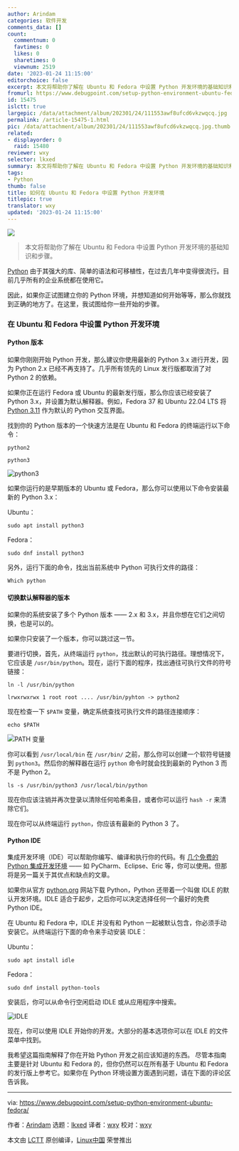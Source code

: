 ```yaml
---
author: Arindam
categories: 软件开发
comments_data: []
count:
  commentnum: 0
  favtimes: 0
  likes: 0
  sharetimes: 0
  viewnum: 2519
date: '2023-01-24 11:15:00'
editorchoice: false
excerpt: 本文将帮助你了解在 Ubuntu 和 Fedora 中设置 Python 开发环境的基础知识和步骤。
fromurl: https://www.debugpoint.com/setup-python-environment-ubuntu-fedora/
id: 15475
islctt: true
largepic: /data/attachment/album/202301/24/111553awf8ufcd6vkzwqcq.jpg
permalink: /article-15475-1.html
pic: /data/attachment/album/202301/24/111553awf8ufcd6vkzwqcq.jpg.thumb.jpg
related:
- displayorder: 0
  raid: 15480
reviewer: wxy
selector: lkxed
summary: 本文将帮助你了解在 Ubuntu 和 Fedora 中设置 Python 开发环境的基础知识和步骤。
tags:
- Python
thumb: false
title: 如何在 Ubuntu 和 Fedora 中设置 Python 开发环境
titlepic: true
translator: wxy
updated: '2023-01-24 11:15:00'
---
```


![](/data/attachment/album/202301/24/111553awf8ufcd6vkzwqcq.jpg)



> 
> 本文将帮助你了解在 Ubuntu 和 Fedora 中设置 Python 开发环境的基础知识和步骤。
> 
> 
> 


[Python](https://www.python.org/) 由于其强大的库、简单的语法和可移植性，在过去几年中变得很流行。目前几乎所有的企业系统都在使用它。


因此，如果你正试图建立你的 Python 环境，并想知道如何开始等等，那么你就找到正确的地方了。在这里，我试图给你一些开始的步骤。


### 在 Ubuntu 和 Fedora 中设置 Python 开发环境


#### Python 版本


如果你刚刚开始 Python 开发，那么建议你使用最新的 Python 3.x 进行开发，因为 Python 2.x 已经不再支持了。几乎所有领先的 Linux 发行版都取消了对 Python 2 的依赖。


如果你正在运行 Fedora 或 Ubuntu 的最新发行版，那么你应该已经安装了 Python 3.x，并设置为默认解释器。例如，Fedora 37 和 Ubuntu 22.04 LTS 将 [Python 3.11](https://www.debugpoint.com/install-python-3-11-ubuntu/) 作为默认的 Python 交互界面。


找到你的 Python 版本的一个快速方法是在 Ubuntu 和 Fedora 的终端运行以下命令：



```
python2

```


```
python3

```

![python3](/data/attachment/album/202301/24/111838u56rim8n6inl5ool.jpg)


如果你运行的是早期版本的 Ubuntu 或 Fedora，那么你可以使用以下命令安装最新的 Python 3.x：


Ubuntu：



```
sudo apt install python3

```

Fedora：



```
sudo dnf install python3

```

另外，运行下面的命令，找出当前系统中 Python 可执行文件的路径：



```
Which python

```

#### 切换默认解释器的版本


如果你的系统安装了多个 Python 版本 —— 2.x 和 3.x，并且你想在它们之间切换，也是可以的。


如果你只安装了一个版本，你可以跳过这一节。


要进行切换，首先，从终端运行 `python`，找出默认的可执行路径。理想情况下，它应该是 `/usr/bin/python`。现在，运行下面的程序，找出通往可执行文件的符号链接：



```
ln -l /usr/bin/python

```


```
lrwxrwxrwx 1 root root .... /usr/bin/pyhton -> python2

```

现在检查一下 `$PATH` 变量，确定系统查找可执行文件的路径连接顺序：



```
echo $PATH

```

![PATH 变量](/data/attachment/album/202301/24/111845gmh2kzpichlim2dr.png)


你可以看到 `/usr/local/bin` 在 `/usr/bin/` 之前，那么你可以创建一个软符号链接到 `python3`。然后你的解释器在运行 `python` 命令时就会找到最新的 Python 3 而不是 Python 2。



```
ls -s /usr/bin/python3 /usr/local/bin/python

```

现在你应该注销并再次登录以清除任何哈希条目，或者你可以运行 `hash -r` 来清除它们。


现在你可以从终端运行 `python`，你应该有最新的 Python 3 了。


#### Python IDE


集成开发环境（IDE）可以帮助你编写、编译和执行你的代码。有 [几个免费的 Python 集成开发环境](https://www.debugpoint.com/5-best-python-ide-code-editor/) —— 如 PyCharm、Eclipse、Eric 等，你可以使用。但那将是另一篇关于其优点和缺点的文章。


如果你从官方 [python.org](https://www.python.org/) 网站下载 Python，Python 还带着一个叫做 IDLE 的默认开发环境。IDLE 适合于起步，之后你可以决定选择任何一个最好的免费 Python IDE。


在 Ubuntu 和 Fedora 中，IDLE 并没有和 Python 一起被默认包含，你必须手动安装它。从终端运行下面的命令来手动安装 IDLE：


Ubuntu：



```
sudo apt install idle

```

Fedora：



```
sudo dnf install python-tools

```

安装后，你可以从命令行空闲启动 IDLE 或从应用程序中搜索。


![IDLE](/data/attachment/album/202301/24/111853c03ftmfl090i113f.png)


现在，你可以使用 IDLE 开始你的开发。大部分的基本选项你可以在 IDLE 的文件菜单中找到。


我希望这篇指南解释了你在开始 Python 开发之前应该知道的东西。 尽管本指南主要是针对 Ubuntu 和 Fedora 的，但你仍然可以在所有基于 Ubuntu 和 Fedora 的发行版上参考它。如果你在 Python 环境设置方面遇到问题，请在下面的评论区告诉我。




---


via: <https://www.debugpoint.com/setup-python-environment-ubuntu-fedora/>


作者：[Arindam](https://www.debugpoint.com/author/admin1/) 选题：[lkxed](https://github.com/lkxed) 译者：[wxy](https://github.com/wxy) 校对：[wxy](https://github.com/wxy)


本文由 [LCTT](https://github.com/LCTT/TranslateProject) 原创编译，[Linux中国](https://linux.cn/) 荣誉推出